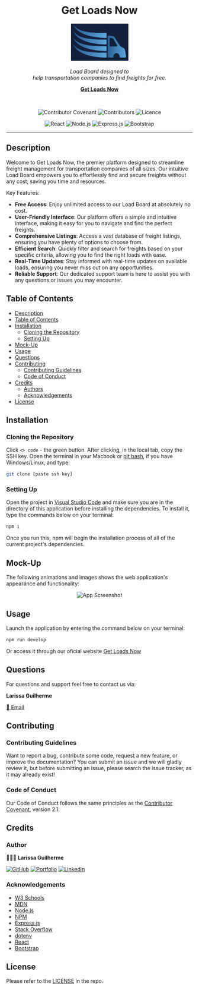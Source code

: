 <h1 align='center'> Get Loads Now </h1>

<p align='center'>
    <img src='./client/src/assets/logo.png' alt='logo' width='155px' height='100px' />
  <br><br>
  <i> Load Board designed to
    <br> help transportation companies to find freights for free.</i>
  <br>
</p>

<p align='center'>
  <a href='https://getloadsnow.com/'><strong> Get Loads Now </strong></a>
  <br>
</p>

<br>

<div align='center'>

![Contributor Covenant](https://img.shields.io/badge/Contributor%20Covenant-2.1-ff69b4.svg)
![Contributors](https://img.shields.io/github/contributors/larigens/getloadsnow?style=plastic&color=ff69b4)
![Licence](https://img.shields.io/static/v1?label=License&message=Apache-2.0&color=ff69b4)

</div>

<div align='center'>

![React](https://img.shields.io/badge/React-61DAFB?logo=react&logoColor=white)
![Node.js](https://img.shields.io/badge/Node.js-339933?logo=node.js&logoColor=white)
![Express.js](https://img.shields.io/badge/Express.js-000000?logo=express&logoColor=white)
![Bootstrap](https://img.shields.io/badge/Bootstrap-4b0082?logo=bootstrap&logoColor=white)


</div>

---

## Description

Welcome to Get Loads Now, the premier platform designed to streamline freight management for transportation companies of all sizes. Our intuitive Load Board empowers you to effortlessly find and secure freights without any cost, saving you time and resources.

Key Features:

 - **Free Access**: Enjoy unlimited access to our Load Board at absolutely no cost.
 - **User-Friendly Interface**: Our platform offers a simple and intuitive interface, making it easy for you to navigate and find the perfect freights.
 - **Comprehensive Listings**: Access a vast database of freight listings, ensuring you have plenty of options to choose from.
 - **Efficient Search**: Quickly filter and search for freights based on your specific criteria, allowing you to find the right loads with ease.
 - **Real-Time Updates**: Stay informed with real-time updates on available loads, ensuring you never miss out on any opportunities.
 - **Reliable Support**: Our dedicated support team is here to assist you with any questions or issues you may encounter.

## Table of Contents

- [Description](#description)
- [Table of Contents](#table-of-contents)
- [Installation](#installation)
  - [Cloning the Repository](#cloning-the-repository)
  - [Setting Up](#setting-up)
- [Mock-Up](#mock-up)
- [Usage](#usage)
- [Questions](#questions)
- [Contributing](#contributing)
  - [Contributing Guidelines](#contributing-guidelines)
  - [Code of Conduct](#code-of-conduct)
- [Credits](#credits)
  - [Authors](#authors)
  - [Acknowledgements](#acknowledgements)
- [License](#license)

## Installation

### Cloning the Repository

Click `<> code` - the green button. After clicking, in the local tab, copy the SSH key. Open the terminal in your Macbook or [git bash](https://git-scm.com/downloads), if you have Windows/Linux, and type:

```bash
git clone [paste ssh key]
```

### Setting Up

Open the project in [Visual Studio Code](https://code.visualstudio.com/download) and make sure you are in the directory of this application before installing the dependencies. To install it, type the commands below on your terminal:

```bash
npm i
```

Once you run this, npm will begin the installation process of all of the current project's dependencies.

## Mock-Up

The following animations and images shows the web application's appearance and functionality:

<div align='center'>

<img src='./assets/homepage.gif' alt='App Screenshot' width='600px' height='300px' />

</div>

## Usage

Launch the application by entering the command below on your terminal:

```bash
npm run develop
```

Or access it through our oficial website [Get Loads Now](https://getloadsnow.com/)

## Questions

For questions and support feel free to contact us via:

**Larissa Guilherme**

<a href='mailto:larigens@gmail.com'>📧 Email </a>

## Contributing

### Contributing Guidelines

Want to report a bug, contribute some code, request a new feature, or improve the documentation? You can submit an issue and we will gladly review it, but before submitting an issue, please search the issue tracker, as it may already exist!

### Code of Conduct

Our Code of Conduct follows the same principles as the [Contributor Covenant](https://www.contributor-covenant.org/version/2/1/code_of_conduct/), version 2.1.

## Credits

### Author

👩🏻‍💻 **Larissa Guilherme**

[![GitHub](https://img.shields.io/badge/GitHub-000?style=flat&logo=github)](https://github.com/larigens)
[![Portfolio](https://img.shields.io/badge/portfolio-000?style=flat&logo=ko-fi&logoColor=white)](https://larigens.github.io/laricodes/)
[![Linkedin](https://img.shields.io/badge/linkedin-0A66C2?style=flat&logo=linkedin&logoColor=white)](https://www.linkedin.com/in/larigens/)


### Acknowledgements

- [W3 Schools](https://www.w3schools.com)
- [MDN](https://developer.mozilla.org/en-US/)
- [Node.js](https://nodejs.org/en/)
- [NPM](https://www.npmjs.com/)
- [Express.js](https://expressjs.com/en/4x/api.html)
- [Stack Overflow](https://stackoverflow.com/)
- [dotenv](https://www.npmjs.com/package/dotenv)
- [React](https://react.dev/learn)
- [Bootstrap](https://getbootstrap.com/docs/5.3/getting-started/introduction/)

## License

Please refer to the [LICENSE](https://choosealicense.com/licenses/apache-2.0/) in the repo.